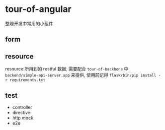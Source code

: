 # tour-of-angular

整理开发中常用的小组件

## form

## resource

resource 所用到的 restful 数据, 需要配合 `tour-of-backbone` 中 `backend/simple-api-server.app` 来提供, 使用前记得 `flask/bin/pip install -r requirements.txt`


## test

- controller
- directive
- http mock
- e2e
